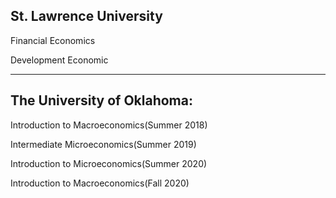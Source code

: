 ## St. Lawrence University

Financial Economics

Development Economic

-----

## The University of Oklahoma: 

Introduction to Macroeconomics(Summer 2018)

Intermediate Microeconomics(Summer 2019)

Introduction to Microeconomics(Summer 2020)

Introduction to Macroeconomics(Fall 2020)
